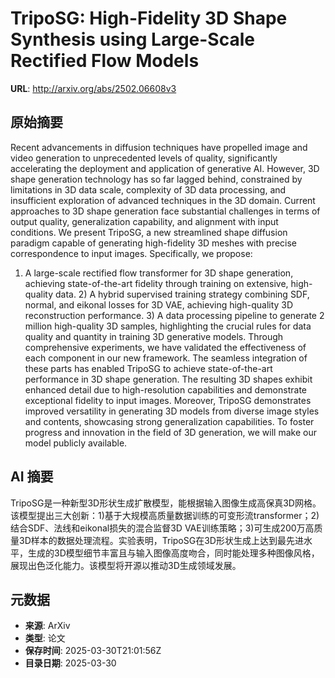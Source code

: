 # TripoSG: High-Fidelity 3D Shape Synthesis using Large-Scale Rectified Flow Models

**URL**: http://arxiv.org/abs/2502.06608v3

## 原始摘要

Recent advancements in diffusion techniques have propelled image and video
generation to unprecedented levels of quality, significantly accelerating the
deployment and application of generative AI. However, 3D shape generation
technology has so far lagged behind, constrained by limitations in 3D data
scale, complexity of 3D data processing, and insufficient exploration of
advanced techniques in the 3D domain. Current approaches to 3D shape generation
face substantial challenges in terms of output quality, generalization
capability, and alignment with input conditions. We present TripoSG, a new
streamlined shape diffusion paradigm capable of generating high-fidelity 3D
meshes with precise correspondence to input images. Specifically, we propose:
1) A large-scale rectified flow transformer for 3D shape generation, achieving
state-of-the-art fidelity through training on extensive, high-quality data. 2)
A hybrid supervised training strategy combining SDF, normal, and eikonal losses
for 3D VAE, achieving high-quality 3D reconstruction performance. 3) A data
processing pipeline to generate 2 million high-quality 3D samples, highlighting
the crucial rules for data quality and quantity in training 3D generative
models. Through comprehensive experiments, we have validated the effectiveness
of each component in our new framework. The seamless integration of these parts
has enabled TripoSG to achieve state-of-the-art performance in 3D shape
generation. The resulting 3D shapes exhibit enhanced detail due to
high-resolution capabilities and demonstrate exceptional fidelity to input
images. Moreover, TripoSG demonstrates improved versatility in generating 3D
models from diverse image styles and contents, showcasing strong generalization
capabilities. To foster progress and innovation in the field of 3D generation,
we will make our model publicly available.


## AI 摘要

TripoSG是一种新型3D形状生成扩散模型，能根据输入图像生成高保真3D网格。该模型提出三大创新：1)基于大规模高质量数据训练的可变形流transformer；2)结合SDF、法线和eikonal损失的混合监督3D VAE训练策略；3)可生成200万高质量3D样本的数据处理流程。实验表明，TripoSG在3D形状生成上达到最先进水平，生成的3D模型细节丰富且与输入图像高度吻合，同时能处理多种图像风格，展现出色泛化能力。该模型将开源以推动3D生成领域发展。

## 元数据

- **来源**: ArXiv
- **类型**: 论文
- **保存时间**: 2025-03-30T21:01:56Z
- **目录日期**: 2025-03-30
